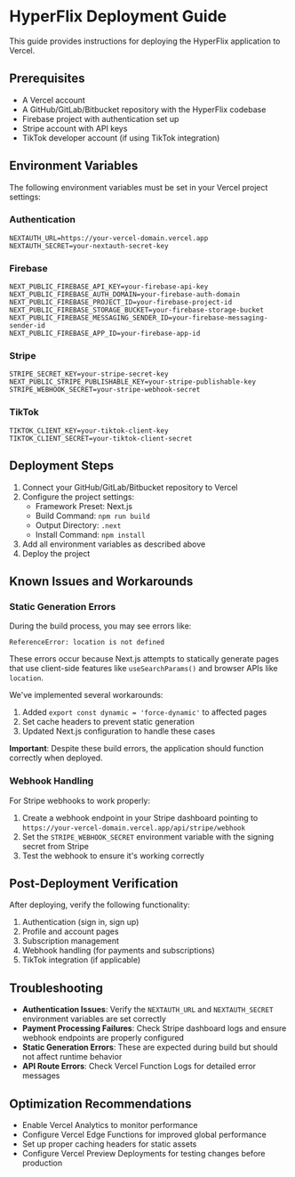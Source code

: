 # HyperFlix Deployment Guide

This guide provides instructions for deploying the HyperFlix application to Vercel.

## Prerequisites

- A Vercel account
- A GitHub/GitLab/Bitbucket repository with the HyperFlix codebase
- Firebase project with authentication set up
- Stripe account with API keys
- TikTok developer account (if using TikTok integration)

## Environment Variables

The following environment variables must be set in your Vercel project settings:

### Authentication

```
NEXTAUTH_URL=https://your-vercel-domain.vercel.app
NEXTAUTH_SECRET=your-nextauth-secret-key
```

### Firebase

```
NEXT_PUBLIC_FIREBASE_API_KEY=your-firebase-api-key
NEXT_PUBLIC_FIREBASE_AUTH_DOMAIN=your-firebase-auth-domain
NEXT_PUBLIC_FIREBASE_PROJECT_ID=your-firebase-project-id
NEXT_PUBLIC_FIREBASE_STORAGE_BUCKET=your-firebase-storage-bucket
NEXT_PUBLIC_FIREBASE_MESSAGING_SENDER_ID=your-firebase-messaging-sender-id
NEXT_PUBLIC_FIREBASE_APP_ID=your-firebase-app-id
```

### Stripe

```
STRIPE_SECRET_KEY=your-stripe-secret-key
NEXT_PUBLIC_STRIPE_PUBLISHABLE_KEY=your-stripe-publishable-key
STRIPE_WEBHOOK_SECRET=your-stripe-webhook-secret
```

### TikTok

```
TIKTOK_CLIENT_KEY=your-tiktok-client-key
TIKTOK_CLIENT_SECRET=your-tiktok-client-secret
```

## Deployment Steps

1. Connect your GitHub/GitLab/Bitbucket repository to Vercel
2. Configure the project settings:
   - Framework Preset: Next.js
   - Build Command: `npm run build`
   - Output Directory: `.next`
   - Install Command: `npm install`
3. Add all environment variables as described above
4. Deploy the project

## Known Issues and Workarounds

### Static Generation Errors

During the build process, you may see errors like:

```
ReferenceError: location is not defined
```

These errors occur because Next.js attempts to statically generate pages that use client-side features like `useSearchParams()` and browser APIs like `location`. 

We've implemented several workarounds:

1. Added `export const dynamic = 'force-dynamic'` to affected pages
2. Set cache headers to prevent static generation
3. Updated Next.js configuration to handle these cases

**Important**: Despite these build errors, the application should function correctly when deployed.

### Webhook Handling

For Stripe webhooks to work properly:

1. Create a webhook endpoint in your Stripe dashboard pointing to `https://your-vercel-domain.vercel.app/api/stripe/webhook`
2. Set the `STRIPE_WEBHOOK_SECRET` environment variable with the signing secret from Stripe
3. Test the webhook to ensure it's working correctly

## Post-Deployment Verification

After deploying, verify the following functionality:

1. Authentication (sign in, sign up)
2. Profile and account pages
3. Subscription management
4. Webhook handling (for payments and subscriptions)
5. TikTok integration (if applicable)

## Troubleshooting

- **Authentication Issues**: Verify the `NEXTAUTH_URL` and `NEXTAUTH_SECRET` environment variables are set correctly
- **Payment Processing Failures**: Check Stripe dashboard logs and ensure webhook endpoints are properly configured
- **Static Generation Errors**: These are expected during build but should not affect runtime behavior
- **API Route Errors**: Check Vercel Function Logs for detailed error messages

## Optimization Recommendations

- Enable Vercel Analytics to monitor performance
- Configure Vercel Edge Functions for improved global performance
- Set up proper caching headers for static assets
- Configure Vercel Preview Deployments for testing changes before production 